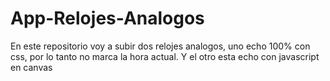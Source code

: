 # App-Relojes-Analogos
En este repositorio voy a subir dos relojes analogos, uno echo 100% con css, por lo tanto no marca la hora actual. Y el otro esta echo con javascript en canvas
